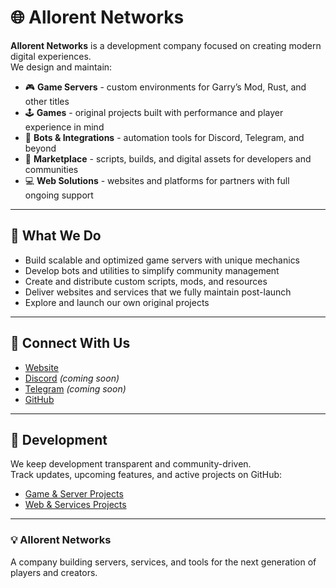 # 🌐 Allorent Networks

**Allorent Networks** is a development company focused on creating modern digital experiences.  
We design and maintain:

- 🎮 **Game Servers** - custom environments for Garry’s Mod, Rust, and other titles  
- 🕹 **Games** - original projects built with performance and player experience in mind  
- 🤖 **Bots & Integrations** - automation tools for Discord, Telegram, and beyond  
- 🛒 **Marketplace** - scripts, builds, and digital assets for developers and communities  
- 💻 **Web Solutions** - websites and platforms for partners with full ongoing support  

---

## 🚀 What We Do

- Build scalable and optimized game servers with unique mechanics  
- Develop bots and utilities to simplify community management  
- Create and distribute custom scripts, mods, and resources  
- Deliver websites and services that we fully maintain post-launch  
- Explore and launch our own original projects  

---

## 📡 Connect With Us

- [Website](https://)  
- [Discord](https://) *(coming soon)*  
- [Telegram](https://) *(coming soon)*  
- [GitHub](https://github.com/AllorentNetworks)  

---

## 📌 Development

We keep development transparent and community-driven.  
Track updates, upcoming features, and active projects on GitHub:

- [Game & Server Projects](https://github.com/AllorentNetworks/projects)  
- [Web & Services Projects](https://github.com/AllorentNetworks/projects)  

---

### 💡 Allorent Networks  
A company building servers, services, and tools for the next generation of players and creators.
